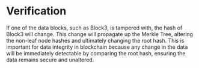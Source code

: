 # Verification

If one of the data blocks, such as Block3, is tampered with, the hash of Block3 will change. This change will propagate up the Merkle Tree, altering the non-leaf node hashes and ultimately changing the root hash. This is important for data integrity in blockchain because any change in the data will be immediately detectable by comparing the root hash, ensuring the data remains secure and unaltered.
